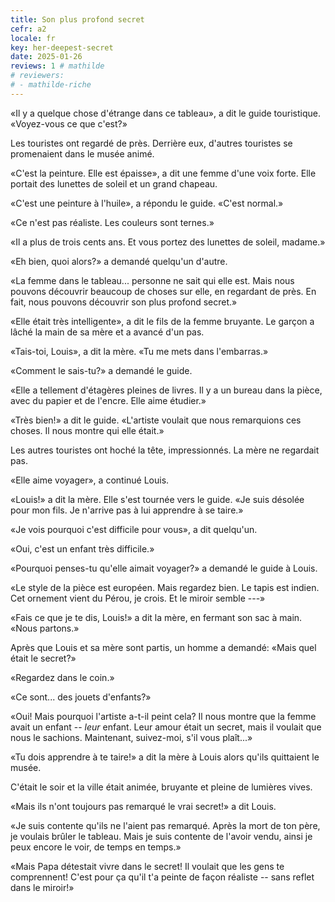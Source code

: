 ```yaml
---
title: Son plus profond secret
cefr: a2
locale: fr
key: her-deepest-secret
date: 2025-01-26
reviews: 1 # mathilde
# reviewers:
# - mathilde-riche
---
```


«Il y a quelque chose d'étrange dans ce tableau», a dit le guide touristique. «Voyez-vous ce que c'est?»

Les touristes ont regardé de près. Derrière eux, d'autres touristes se promenaient dans le musée animé.

«C'est la peinture. Elle est épaisse», a dit une femme d'une voix forte. Elle portait des lunettes de soleil et un grand chapeau.

«C'est une peinture à l'huile», a répondu le guide. «C'est normal.»

«Ce n'est pas réaliste. Les couleurs sont ternes.»

«Il a plus de trois cents ans. Et vous portez des lunettes de soleil, madame.»

«Eh bien, quoi alors?» a demandé quelqu'un d'autre.

«La femme dans le tableau... personne ne sait qui elle est. Mais nous pouvons découvrir beaucoup de choses sur elle, en regardant de près. En fait, nous pouvons découvrir son plus profond secret.»

«Elle était très intelligente», a dit le fils de la femme bruyante. Le garçon a lâché la main de sa mère et a avancé d'un pas.

«Tais-toi, Louis», a dit la mère. «Tu me mets dans l'embarras.»

«Comment le sais-tu?» a demandé le guide.

«Elle a tellement d'étagères pleines de livres. Il y a un bureau dans la pièce, avec du papier et de l'encre. Elle aime étudier.»

«Très bien!» a dit le guide. «L'artiste voulait que nous remarquions ces choses. Il nous montre qui elle était.»

Les autres touristes ont hoché la tête, impressionnés. La mère ne regardait pas.

«Elle aime voyager», a continué Louis.

«Louis!» a dit la mère. Elle s'est tournée vers le guide. «Je suis désolée pour mon fils. Je n'arrive pas à lui apprendre à se taire.»

«Je vois pourquoi c'est difficile pour vous», a dit quelqu'un.

«Oui, c'est un enfant très difficile.»

«Pourquoi penses-tu qu'elle aimait voyager?» a demandé le guide à Louis.

«Le style de la pièce est européen. Mais regardez bien. Le tapis est indien. Cet ornement vient du Pérou, je crois. Et le miroir semble ---»

«Fais ce que je te dis, Louis!» a dit la mère, en fermant son sac à main. «Nous partons.»

Après que Louis et sa mère sont partis, un homme a demandé: «Mais quel était le secret?»

«Regardez dans le coin.»

«Ce sont... des jouets d'enfants?»

«Oui! Mais pourquoi l'artiste a-t-il peint cela? Il nous montre que la femme avait un enfant -- *leur* enfant. Leur amour était un secret, mais il voulait que nous le sachions. Maintenant, suivez-moi, s'il vous plaît...»

«Tu dois apprendre à te taire!» a dit la mère à Louis alors qu'ils quittaient le musée.

C'était le soir et la ville était animée, bruyante et pleine de lumières vives.

«Mais ils n'ont toujours pas remarqué le vrai secret!» a dit Louis.

«Je suis contente qu'ils ne l'aient pas remarqué. Après la mort de ton père, je voulais brûler le tableau. Mais je suis contente de l'avoir vendu, ainsi je peux encore le voir, de temps en temps.»

«Mais Papa détestait vivre dans le secret! Il voulait que les gens te comprennent! C'est pour ça qu'il t'a peinte de façon réaliste -- sans reflet dans le miroir!»